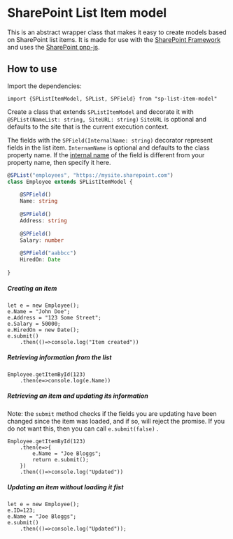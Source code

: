 # SharePoint List Item model

This is an abstract wrapper class that makes it easy to create models based on SharePoint list items. It is made for use with the [SharePoint Framework](https://docs.microsoft.com/en-us/sharepoint/dev/spfx/sharepoint-framework-overview) and uses the [SharePoint pnp-js](https://github.com/SharePoint/PnP-JS-Core).

## How to use

Import the dependencies:

```
import {SPListItemModel, SPList, SPField} from "sp-list-item-model"
```
Create a class that extends `SPListItemModel` and decorate it with `@SPList(NameList: string, SiteURL: string)`
`SiteURL` is optional and defaults to the site that is the current execution context.

The fields with the `SPField(InternalName: string)` decorator represent fields in the list item. `InternamName` is optional and defaults to the class property name. If the [internal name](https://social.msdn.microsoft.com/Forums/office/en-US/75ca6fab-56f3-4bf4-aae0-2d29821778a2/how-to-get-internal-names-of-columns-in-sharepoint-lists?forum=sharepointdevelopmentlegacy) of the field is different from your property name, then specify it here.

```typescript
@SPList("employees", "https://mysite.sharepoint.com")
class Employee extends SPListItemModel {
    
    @SPField()
    Name: string
    
    @SPField()
    Address: string
    
    @SPField()
    Salary: number
    
    @SPField("aabbcc")
    HiredOn: Date
        
}
```

##### Creating an item

```
let e = new Employee();
e.Name = "John Doe";
e.Address = "123 Some Street";
e.Salary = 50000;
e.HiredOn = new Date();
e.submit()
    .then(()=>console.log("Item created"))
```

##### Retrieving information from the list
```
Employee.getItemById(123)
    .then(e=>console.log(e.Name))
```

##### Retrieving an item and updating its information
Note: the `submit` method checks if the fields you are updating have been changed since the item was loaded, and if so, will reject the promise. If you do not want this, then you can call `e.submit(false)` .
```
Employee.getItemById(123)
    .then(e=>{
        e.Name = "Joe Bloggs";
        return e.submit();
    })
    .then(()=>console.log("Updated"))
```

##### Updating an item without loading it fist
```
let e = new Employee();
e.ID=123;
e.Name = "Joe Bloggs";
e.submit()
    .then(()=>console.log("Updated"));
```
